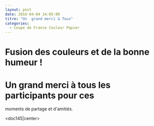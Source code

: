 ```yaml
---
layout: post
date: 2016-04-04 14:05:00
titre: "Un  grand merci à Tous"
categories:
  - Coupe de France Couleur Papier
---
```


# Fusion des couleurs et de la bonne humeur !

# Un grand merci à tous les participants pour ces
moments de partage et d'amitiés.




<doc145|center>

